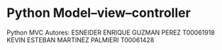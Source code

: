 # Python Model–view–controller
Python MVC
Autores:
ESNEIDER ENRIQUE	GUZMAN PEREZ 	T00061918
KEVIN ESTEBAN	MARTINEZ PALMIERI 	T00061428


